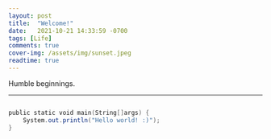 ```yaml
---
layout: post
title:  "Welcome!"
date:   2021-10-21 14:33:59 -0700
tags: [Life]
comments: true
cover-img: /assets/img/sunset.jpeg
readtime: true
---
```


Humble beginnings. 

---

```powershell

public static void main(String[]args) {
    System.out.println("Hello world! :)");
}
```


